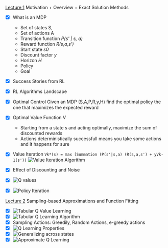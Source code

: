 [Lecture 1](https://www.youtube.com/watch?v=qaMdN6LS9rA) 
Motivation + Overview + Exact Solution Methods

- [x] What is an MDP 
  - Set of states S,
  - Set of actions A
  - Transition function *P(s' | s, a)*
  - Reward function *R(s,a,s')*
  - Start state *s0*
  - Discount factor *y*
  - Horizon *H*
  - Policy 
  - Goal 
- [x] Success Stories from RL
- [x] RL Algorithms Landscape
- [x] Optimal Control 
  Given an MDP (S,A,P,R,y,H) find the optimal policy the one that maximizes the expected reward
- [x] Optimal Value Function V
  * Starting from a state s and acting optimally, maximize the sum of discounted rewards  
  * Actions deterministically successfull means you take some actions and it happens for sure
- [x] Value Iteration 
`Vk*(s) = max [Summation (P(s'|s,a) (R(s,a,s') + yVk-1(s'))`
![Value Iteration Algorithm](https://github.com/kkhetarpal/Literature/tree/master/RL/DRLBootcamp/ValueIteration.png?raw=true "Optional Title")
- [x] Effect of Discounting and Noise
- [x] ![Q values](https://github.com/kkhetarpal/Literature/tree/master/RL/DRLBootcamp/QValues.png?raw=true "Optional Title")
- [x] ![Policy Iteration](https://github.com/kkhetarpal/Literature/tree/master/RL/DRLBootcamp/PolicyIteration.png?raw=true "Optional Title")


[Lecture 2](https://www.youtube.com/watch?v=qO-HUo0LsO4) 
Sampling-based Approximations and Function Fitting

- [x] ![Tabular Q Value Learning](https://github.com/kkhetarpal/Literature/tree/master/RL/DRLBootcamp/TabularQLearning.png?raw=true "Optional Title")
- [x] ![Tabular Q Learning Algorithm](https://github.com/kkhetarpal/Literature/tree/master/RL/DRLBootcamp/TabularQLearningAlgo.png?raw=true "Optional Title")
- [x] Sampling Actions: Greedily, Random Actions, e-greedy actions
- [x] ![Q Learning Properties](https://github.com/kkhetarpal/Literature/tree/master/RL/DRLBootcamp/QLearningPropertiesI.png?raw=true "Optional Title")
- [x] ![Generalizing across states](https://github.com/kkhetarpal/Literature/tree/master/RL/DRLBootcamp/GeneralizeAcrossStates.png?raw=true "Optional Title")
- [x] ![Approximate Q Learning](https://github.com/kkhetarpal/Literature/tree/master/RL/DRLBootcamp/ApproximateQLearning.png?raw=true "Optional Title")

